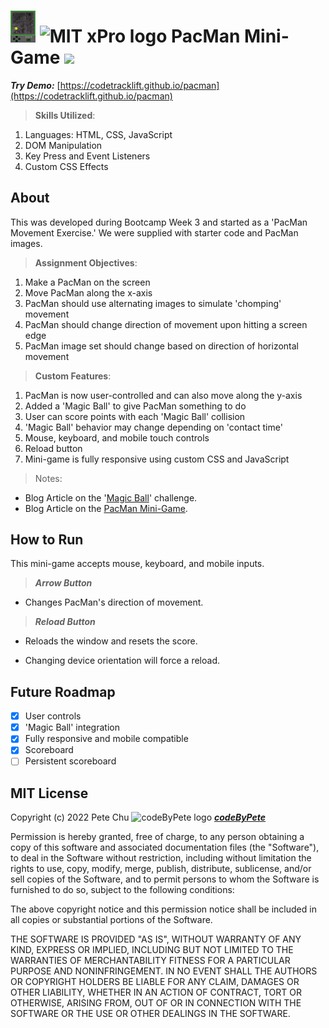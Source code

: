 # <img src='./pics/pacmanMiniGame.gif' width='40'> <img src='https://codetracklift.github.io/codeTrackLift/logos/mitxPro_logoStacked.jpg' alt='MIT xPro logo' width='30'> PacMan Mini-Game <img src='./pics/pacman_icon.ico' width='30'>

 ***Try Demo:*** [https://codetracklift.github.io/pacman](https://codetracklift.github.io/pacman)

>**Skills Utilized**:
<ol>
    <li>Languages: HTML, CSS, JavaScript</li>
    <li>DOM Manipulation</li>
    <li>Key Press and Event Listeners</li>
    <li>Custom CSS Effects</li>
</ol>

## About
This was developed during Bootcamp Week 3 and started as a 'PacMan Movement Exercise.' We were supplied with starter code and PacMan images. 

>**Assignment Objectives**:
<ol>
    <li>Make a PacMan on the screen</li>
    <li>Move PacMan along the x-axis</li>
    <li>PacMan should use alternating images to simulate 'chomping' movement</li>
    <li>PacMan should change direction of movement upon hitting a screen edge</li>
    <li>PacMan image set should change based on direction of horizontal movement</li>
</ol>

>**Custom Features**:
<ol>
    <li>PacMan is now user-controlled and can also move along the y-axis</li>
    <li>Added a 'Magic Ball' to give PacMan something to do</li>
    <li>User can score points with each 'Magic Ball' collision</li>
    <li>'Magic Ball' behavior may change depending on 'contact time'</li>
    <li>Mouse, keyboard, and mobile touch controls</li>
    <li>Reload button</li>
    <li>Mini-game is fully responsive using custom CSS and JavaScript</li>
</ol>

>Notes:
- Blog Article on the '[Magic Ball](https://www.codebypete.com/pages/blog.html#blog2)' challenge.
- Blog Article on the [PacMan Mini-Game](https://www.codebypete.com/pages/blog.html#blog3).
## How to Run
This mini-game accepts mouse, keyboard, and mobile inputs. 

>***Arrow Button***

- Changes PacMan's direction of movement.

>***Reload Button***

- Reloads the window and resets the score.

- Changing device orientation will force a reload.

## Future Roadmap
- [x] User controls
- [x] 'Magic Ball' integration
- [x] Fully responsive and mobile compatible
- [x] Scoreboard
- [ ] Persistent scoreboard

## MIT License

Copyright (c) 2022 Pete Chu <img src='https://codetracklift.github.io/codeTrackLift/logos/giphyPharma2Code.gif' alt='codeByPete logo' width='25'> ***[codeByPete](https://www.codebypete.com/)***

Permission is hereby granted, free of charge, to any person obtaining a copy of this software and associated documentation files (the "Software"), to deal in the Software without restriction, including without limitation the rights to use, copy, modify, merge, publish, distribute, sublicense, and/or sell copies of the Software, and to permit persons to whom the Software is furnished to do so, subject to the following conditions:

The above copyright notice and this permission notice shall be included in all copies or substantial portions of the Software.

THE SOFTWARE IS PROVIDED "AS IS", WITHOUT WARRANTY OF ANY KIND, EXPRESS OR IMPLIED, INCLUDING BUT NOT LIMITED TO THE WARRANTIES OF MERCHANTABILITY FITNESS FOR A PARTICULAR PURPOSE AND NONINFRINGEMENT. IN NO EVENT SHALL THE AUTHORS OR COPYRIGHT HOLDERS BE LIABLE FOR ANY CLAIM, DAMAGES OR OTHER LIABILITY, WHETHER IN AN ACTION OF CONTRACT, TORT OR OTHERWISE, ARISING FROM, OUT OF OR IN CONNECTION WITH THE SOFTWARE OR THE USE OR OTHER DEALINGS IN THE SOFTWARE.

